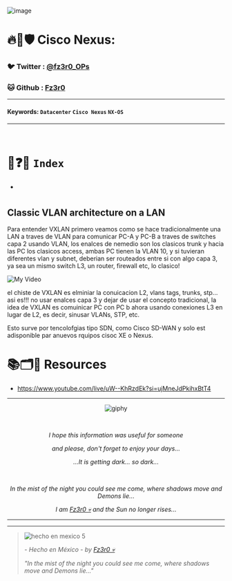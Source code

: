 ![image](https://github.com/user-attachments/assets/6ca80d48-648c-4084-947b-5479b96325a5)

# 🔥🧱🛡️ Cisco Nexus: 



### 🐦 Twitter  : [@fz3r0_OPs](https://twitter.com/Fz3r0_OPs)
### 🐱 Github  : [Fz3r0](https://github.com/fz3r0) 

---
 
#### Keywords: `Datacenter` `Cisco Nexus` `NX-OS`

---

<br>

# 📝❓📄 `Index`

- 

# 


## Classic VLAN architecture on a LAN

Para entender VXLAN primero veamos como se hace tradicionalmente una LAN a traves de VLAN para comunicar PC-A y PC-B a traves de switches capa 2 usando VLAN, los enalces de nemedio son los clasicos trunk y hacia las PC los clasicos access, ambas PC tienen la VLAN 10, y si tuvieran diferentes vlan y subnet, deberian ser routeados entre si con algo capa 3, ya sea un mismo switch L3, un router, firewall etc, lo clasico! 

![My Video](https://user-images.githubusercontent.com/94720207/165892585-b830998d-d7c5-43b4-a3ad-f71a07b9077e.gif)

el chiste de VXLAN es elminiar la conuicacion L2, vlans tags, trunks, stp... asi es!!! no usar enalces capa 3 y dejar de usar el concepto tradicional, la idea de VXLAN es comuinicar PC con PC b ahora usando conexiones L3 en lugar de L2, es decir, sinusar VLANs, STP, etc.

Esto surve por tencolofgias tipo SDN, como Cisco SD-WAN y solo est adisponible par anuevos rquipos cisoc XE o Nexus.  


# 📚🗂️🎥 Resources

- https://www.youtube.com/live/uW--KhRzdEk?si=ujMneJdPkihxBtT4



  
---

<span align="center"> <p align="center"> ![giphy](https://user-images.githubusercontent.com/94720207/166587250-292d9a9f-e590-4c25-a678-d457e2268e85.gif) </p> </span> 



&nbsp;

<span align="center"> <p align="center"> _I hope this information was useful for someone_ </p> </span> 
<span align="center"> <p align="center"> _and please, don't forget to enjoy your days..._ </p> </span> 
<span align="center"> <p align="center"> _...It is getting dark... so dark..._ </p> </span> 

&nbsp;

<span align="center"> <p align="center"> _In the mist of the night you could see me come, where shadows move and Demons lie..._ </p> </span> 
<span align="center"> <p align="center"> _I am [Fz3r0 💀](https://github.com/Fz3r0/) and the Sun no longer rises..._ </p> </span> 

---






---

> ![hecho en mexico 5](https://user-images.githubusercontent.com/94720207/166068790-fa1f243d-2db9-4810-a6e4-eb3c4ad23700.png)
>
> _- Hecho en México - by [Fz3r0 💀](https://github.com/Fz3r0/)_  
>
> _"In the mist of the night you could see me come, where shadows move and Demons lie..."_ 

